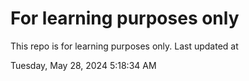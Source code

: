 # For learning purposes only
This repo is for learning purposes only.
Last updated at

Tuesday, May 28, 2024 5:18:34 AM

